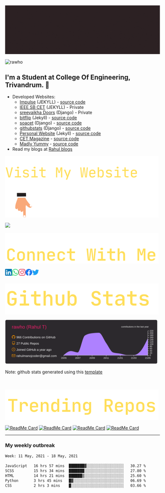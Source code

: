 

![rahul t](assets/banner.gif)

<p align="left"> <img src="https://komarev.com/ghpvc/?username=rawho&label=Views&color=blue&style=plastic" alt="rawho" /> </p>




## I'm a Student at College Of Engineering, Trivandrum. 💪 

-  Developed Websites: 
    - [Impulse](https://impulsecet.in) (JEKYLL) - [source code](https://github.com/impulsecet/impulsecet.github.io)
    - [IEEE SB CET](http://ieee.cet.ac.in) (JEKYLL) - Private
    - [sreevaikha Doors](https://www.sreevaikhadoors.com) (Django) - Private
    - [bitflip](https://bit-flip.tech) (Jekyll) - [source code](https://github.com/rawho/rawho.github.io)
    - [soacet](https://soacet.in) (Django) - [source code](https://github.com/rawho/soa-cet)
    - [githubstats](https://githubstats.xyz) (Django) - [source code](https://github.com/rawho/githubstats)
    - [Personal Website](https://rahulmanoj.xyz) (Jekyll) - [source code](https://github.com/rawho-portfolio/rawho-portfolio.github.io)
    - [CET Magazine](https://cetmagazine.ml) - [source code](https://github.com/rawho/CET-Magazine-website)
    - [Madly Yummy](https://rahulmanoj.xyz/madly_yummy) - [source code](https://github.com/rawho/madly_yummy)
- Read my blogs at [Rahul blogs](https://rahulmanoj.xyz/blogs)


![website-follow](assets/VisitMyWebsite.svg)

<a href="https://rahulmanoj.xyz/"><img height="35px" src="https://img.shields.io/badge/My%20Website:%20rahulmanoj.xyz-8E2DE2?style=for-the-badge&logo=google%20chrome&logoColor=white"/></a>


![social-links-title](assets/Connect%20With%20Me.svg)

<a href="https://linkedin.com/in/rahulmanojcet">
  <img align="left" alt="Rahul's Linkdein" width="22px" src="assets/linkedin.svg" />
</a>

<a href="https://wa.me/+919747406685">
  <img align="left" alt="Rahul's Whatsapp" width="22px" src="assets/whatsapp.svg" />
</a>

<a href="https://instagram.com/_rawho">
  <img align="left" alt="Rahul's Instagram" width="22px" src="assets/instagram.svg" />
</a>

<a href="https://www.facebook.com/rahulmanojcet/">
  <img align="left" alt="Rahul's Facebook" width="22px" src="assets/facebook.svg" />
</a>

<a href="https://www.twitter.com/rahulmanojcet/">
  <img align="left" alt="Rahul's twitter" width="22px" src="assets/twitter.svg" />
</a>
<br><br>

![github-stats](assets/Github%20Stats.svg)

![](https://raw.githubusercontent.com/rawho/rawho/master/profile-summary-card-output/monokai/0-profile-details.svg)

Note: github stats generated using this [template](https://github.com/vn7n24fzkq/github-profile-summary-cards)


<br><br>
<img src="assets/TrendingRepos.svg">

[![ReadMe Card](https://github-readme-stats.vercel.app/api/pin/?username=rawho&repo=assBOT&theme=tokyonight)](https://github.com/rawho/assBOT)
[![ReadMe Card](https://github-readme-stats.vercel.app/api/pin/?username=rawho&repo=flipkart-scraper&theme=dark)](https://github.com/rawho/flipkart-scraper)
[![ReadMe Card](https://github-readme-stats.vercel.app/api/pin/?username=rawho&repo=portfolio-jekyll&theme=dark)](https://github.com/rawho/portfolio-jekyll)
[![ReadMe Card](https://github-readme-stats.vercel.app/api/pin/?username=rawho&repo=rawho.github.io&theme=tokyonight)](https://github.com/rawho/rawho.github.io) 

------------
### My weekly outbreak
<!--START_SECTION:waka-->
```text
Week: 11 May, 2021 - 18 May, 2021

JavaScript   16 hrs 57 mins  ███████▓░░░░░░░░░░░░░░░░░   30.27 % 
SCSS         15 hrs 34 mins  ███████░░░░░░░░░░░░░░░░░░   27.80 % 
HTML         14 hrs 21 mins  ██████▒░░░░░░░░░░░░░░░░░░   25.60 % 
Python       3 hrs 45 mins   █▓░░░░░░░░░░░░░░░░░░░░░░░   06.69 % 
CSS          2 hrs 3 mins    █░░░░░░░░░░░░░░░░░░░░░░░░   03.66 % 
```
<!--END_SECTION:waka-->
